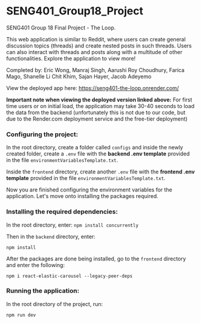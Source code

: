 # SENG401_Group18_Project
SENG401 Group 18 Final Project - The Loop.

This web application is similar to Reddit, where users can create general discussion topics (threads) and create nested posts in such threads. Users can also interact with threads and posts along with a multitude of other functionalities. Explore the application to view more!


Completed by: Eric Wong, Manraj Singh, Aarushi Roy Choudhury, Farica Mago, Shanelle Li Chit Khim, Sajan Hayer, Jacob Adeyemo

View the deployed app here: https://seng401-the-loop.onrender.com/

**Important note when viewing the deployed version linked above:** For first time users or on initial load, the application may take 30-40 seconds to load the data from the backend (unfortunately this is not due to our code, but due to the Render.com deployment service and the free-tier deployment)

### Configuring the project:

In the root directory, create a folder called ``configs`` and inside the newly created folder, create a ``.env`` file with the **backend .env template** provided in the file ``environmentVariablesTemplate.txt``.

Inside the ``frontend`` directory, create another ``.env`` file with the **frontend .env template** provided in the file ``environmentVariablesTemplate.txt``.

Now you are finished configuring the environment variables for the application. Let's move onto installing the packages required.

### Installing the required dependencies:
In the root directory, enter:
``` npm install concurrently ```

Then in the ``backend`` directory, enter:

``` npm install ```

After the packages are done being installed, go to the ``frontend`` directory and enter the following:

``` npm i react-elastic-carousel --legacy-peer-deps ```

### Running the application:
In the root directory of the project, run:

``` npm run dev ```

